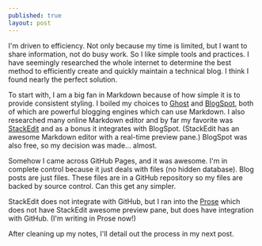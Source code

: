 ```yaml
---
published: true
layout: post
---
```


I'm driven to efficiency.  Not only because my time is limited, but I want to share information, not do busy work.  So I like simple tools and practices.  I have seemingly researched the whole internet to determine the best method to efficiently create and quickly maintain a technical blog.  I think I found nearly the perfect solution.

To start with, I am a big fan in Markdown because of how simple it is to provide consistent  styling.  I boiled my choices to [Ghost](www.Ghost.org) and [BlogSpot](www.blogspot.com), both of which are powerful blogging engines which can use Markdown.  I also researched many online Markdown editor and by far my favorite was [StackEdit](www.stackedit.io) and as a bonus it integrates with BlogSpot.  (StackEdit has an awesome Markdown editor with a real-time preview pane.)  BlogSpot was also free, so my decision was made... almost.

Somehow I came across GitHub Pages, and it was awesome.  I'm in complete control because it just deals with files (no hidden database).  Blog posts are just files.  These files are in a GitHub repository so my files are backed by source control.  Can this get any simpler.

StackEdit does not integrate with GitHub, but I ran into the [Prose](www.prose.io) which does not have StackEdit awesome preview pane, but does have integration with GitHub.  (I'm writing in Prose now!)

After cleaning up my notes, I'll detail out the process in my next post.
